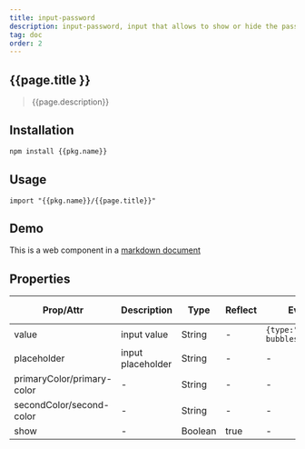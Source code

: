 ```yaml
---
title: input-password
description: input-password, input that allows to show or hide the password based on a state such as owner or click event
tag: doc
order: 2
---
```


## {{page.title }}

> {{page.description}}

## Installation

```bash
npm install {{pkg.name}}
```

## Usage

```
import "{{pkg.name}}/{{page.title}}"
```

## Demo

<input-password placeholder="Enter your password" second-color="var(--theme-background)"></input-password> This is a web component in a [markdown document]({{pkg.meta.branch}}{{page.file}})

## Properties

| Prop/Attr                  | Description       | Type    | Reflect | Event                           | Default Value |
| -------------------------- | ----------------- | ------- | ------- | ------------------------------- | ------------- |
| value                      | input value       | String  | -       | `{type:"change", bubbles:true}` | -             |
| placeholder                | input placeholder | String  | -       | -                               | -             |
| primaryColor/primary-color | -                 | String  | -       | -                               | `black`       |
| secondColor/second-color   | -                 | String  | -       | -                               | `white`       |
| show                       | -                 | Boolean | true    | -                               |               |

<script type="module" src="input-password.js"><script>
